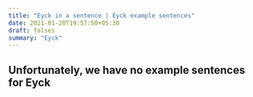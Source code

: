 ```yaml
---
title: "Eyck in a sentence | Eyck example sentences"
date: 2021-01-20T19:57:50+05:30
draft: falses
summary: "Eyck"
---
```

## Unfortunately, we have no example sentences for Eyck                 
